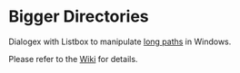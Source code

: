# Bigger Directories
Dialogex with Listbox to manipulate [long paths](http://stackoverflow.com/questions/31858373/program-to-create-and-move-a-pathname-with-more-than-260-characters-in-windows) in Windows.

Please refer to the [Wiki](https://github.com/lmstearn/Bigger-Directories/wiki/Bigger-Directories!) for details.


